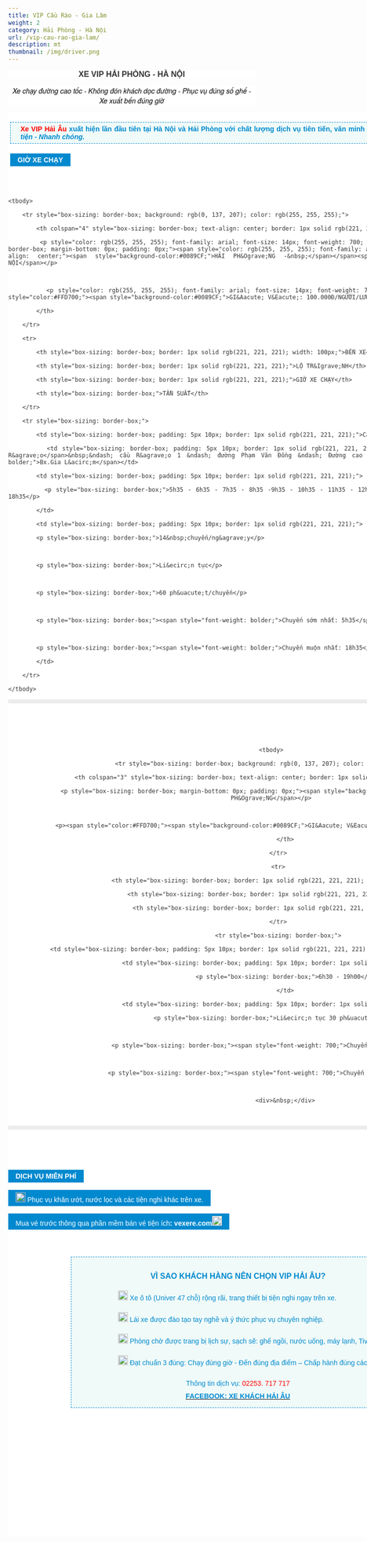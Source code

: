 ```yaml
---
title: VIP Cầu Rào - Gia Lâm
weight: 2
category: Hải Phòng - Hà Nội
url: /vip-cau-rao-gia-lam/
description: mt
thumbnail: /img/driver.png
---
```

<p style="color: rgb(51, 51, 51); background-color: rgb(255, 255, 255); box-sizing: border-box; font-family: -apple-system, BlinkMacSystemFont, &quot;avenir next&quot;, avenir, &quot;helvetica neue&quot;, helvetica, ubuntu, roboto, noto, &quot;segoe ui&quot;, arial, sans-serif; font-size: 14px; text-align: center;"><span style="font-size:16px;"><span style="font-family: arial, helvetica, sans-serif;"><span style="font-weight: bolder;">XE VIP&nbsp;HẢI PH&Ograve;NG - H&Agrave; NỘI</span></span></span></p>

<p style="color: rgb(51, 51, 51); background-color: rgb(255, 255, 255); box-sizing: border-box; font-family: -apple-system, BlinkMacSystemFont, &quot;avenir next&quot;, avenir, &quot;helvetica neue&quot;, helvetica, ubuntu, roboto, noto, &quot;segoe ui&quot;, arial, sans-serif; font-size: 14px; text-align: center;"><span style="font-size:14px;"><span style="font-family:arial,helvetica,sans-serif;"><em style="color: rgb(51, 51, 51); font-family: &quot;Helvetica Neue&quot;, Helvetica, Arial, sans-serif; font-size: 14px; text-align: center;"><span style="color: rgb(0, 0, 0);">Xe chạy đường cao tốc - Kh&ocirc;ng đ&oacute;n kh&aacute;ch dọc đường - Phục vụ đ&uacute;ng số ghế - Xe xuất bến đ&uacute;ng giờ</span></em></span></span></p>

<div class="itemContainer itemContainerLast" style="color: rgb(51, 51, 51); background: rgb(255, 255, 255); box-sizing: border-box; font-family: -apple-system, BlinkMacSystemFont, &quot;avenir next&quot;, avenir, &quot;helvetica neue&quot;, helvetica, ubuntu, roboto, noto, &quot;segoe ui&quot;, arial, sans-serif; font-size: 14px; text-align: justify; border: 0px; outline: 0px; vertical-align: baseline; margin: 0px; padding: 0px; float: left;">

<div class="catItemView groupLeading" style="box-sizing: border-box; border: 0px; outline: 0px; vertical-align: baseline; background-image: initial; background-position: initial; background-size: initial; background-repeat: initial; background-attachment: initial; background-origin: initial; background-clip: initial; margin: 0px; padding: 4px;">

<div class="catItemHeader" style="box-sizing: border-box; border: 0px; outline: 0px; vertical-align: baseline; background-image: initial; background-position: initial; background-size: initial; background-repeat: initial; background-attachment: initial; background-origin: initial; background-clip: initial; margin: 0px; padding: 0px;">

<p style="box-sizing: border-box; margin-top: 16px; margin-bottom: 20px; padding: 5px 20px; border: 1px dashed rgb(0, 137, 207); background: none 0px 0px repeat scroll rgb(240, 250, 248);"><span style="font-family: arial, helvetica, sans-serif;"><span style="color: rgb(255, 0, 0); font-weight: 700;">Xe VIP&nbsp;Hải &Acirc;u</span><span style="color: rgb(0, 137, 207); font-weight: 700;">&nbsp;xuất&nbsp;hiện lần đầu ti&ecirc;n tại H&agrave; Nội v&agrave; Hải Ph&ograve;ng với chất lượng dịch vụ ti&ecirc;n tiến, văn minh v&agrave; lu&ocirc;n n&acirc;ng cao khẩu hiệu: <em>Đ&uacute;ng giờ - Thuận tiện - Nhanh ch&oacute;ng.</em></span></span></p>

</div>

<div style="box-sizing: border-box; font-family: arial; font-size: 16px; background: rgb(0, 137, 207); padding: 5px 15px; margin: 15px 0px; color: rgb(255, 255, 255); display: table;"><span style="font-size: 14px;"><span style="font-family: arial, helvetica, sans-serif;"><span style="font-weight: bolder;"><span style="background-color:#0089CF;">GIỜ XE CHẠY</span></span></span></span></div>

<div style="box-sizing: border-box;">

<p>&nbsp;</p>

</div>

</div>

<table style="color: rgb(41, 43, 44); background-color: rgb(255, 255, 255); box-sizing: border-box; font-size: 14px; border: 4px solid rgb(236, 236, 236); font-family: arial; text-align: center; width: 800px;">

```
<tbody>

	<tr style="box-sizing: border-box; background: rgb(0, 137, 207); color: rgb(255, 255, 255);">

		<th colspan="4" style="box-sizing: border-box; text-align: center; border: 1px solid rgb(221, 221, 221); width: 100px;">

		<p style="color: rgb(255, 255, 255); font-family: arial; font-size: 14px; font-weight: 700; background-color: rgb(0, 137, 207); box-sizing: border-box; margin-bottom: 0px; padding: 0px;"><span style="color: rgb(255, 255, 255); font-family: arial; font-size: 14px; font-weight: 700; text-align: center;"><span style="background-color:#0089CF;">HẢI PH&Ograve;NG -&nbsp;</span></span><span style="background-color:#0089CF;">H&Agrave; NỘI</span></p>



		<p style="color: rgb(255, 255, 255); font-family: arial; font-size: 14px; font-weight: 700; background-color: rgb(0, 137, 207);"><span style="color:#FFD700;"><span style="background-color:#0089CF;">GI&Aacute; V&Eacute;: 100.000Đ/NGƯỜI/LƯỢT</span></span></p>

		</th>

	</tr>

	<tr>

		<th style="box-sizing: border-box; border: 1px solid rgb(221, 221, 221); width: 100px;">BẾN XE</th>

		<th style="box-sizing: border-box; border: 1px solid rgb(221, 221, 221);">LỘ TR&Igrave;NH</th>

		<th style="box-sizing: border-box; border: 1px solid rgb(221, 221, 221);">GIỜ XE CHẠY</th>

		<th style="box-sizing: border-box;">TẦN SUẤT</th>

	</tr>

	<tr style="box-sizing: border-box;">

		<td style="box-sizing: border-box; padding: 5px 10px; border: 1px solid rgb(221, 221, 221);">Cầu R&agrave;o</td>

		<td style="box-sizing: border-box; padding: 5px 10px; border: 1px solid rgb(221, 221, 221);"><span style="font-weight: bolder;">Bx.Cầu R&agrave;o</span>&nbsp;&ndash; cầu R&agrave;o 1 &ndash; đường Phạm Văn Đồng &ndash; Đường cao tốc 5B &ndash;&nbsp;<span style="font-weight: bolder;">Bx.Gia L&acirc;m</span></td>

		<td style="box-sizing: border-box; padding: 5px 10px; border: 1px solid rgb(221, 221, 221);">

		<p style="box-sizing: border-box;">5h35 - 6h35 - 7h35 - 8h35 -9h35 - 10h35 - 11h35 - 12h35 - 13h35 - 14h35 - 15h35 - 16h35 - 17h35 - 18h35</p>

		</td>

		<td style="box-sizing: border-box; padding: 5px 10px; border: 1px solid rgb(221, 221, 221);">

		<p style="box-sizing: border-box;">14&nbsp;chuyến/ng&agrave;y</p>



		<p style="box-sizing: border-box;">Li&ecirc;n tục</p>



		<p style="box-sizing: border-box;">60 ph&uacute;t/chuyến</p>



		<p style="box-sizing: border-box;"><span style="font-weight: bolder;">Chuyến sớm nhất: 5h35</span></p>



		<p style="box-sizing: border-box;"><span style="font-weight: bolder;">Chuyến muộn nhất: 18h35</span></p>

		</td>

	</tr>

</tbody>
```

</table>

<div style="color: rgb(51, 51, 51); background-color: rgb(255, 255, 255); box-sizing: border-box; font-size: 14px; font-family: &quot;Helvetica Neue&quot;, Helvetica, Arial, sans-serif;">&nbsp;</div>

<div style="color: rgb(51, 51, 51); background-color: rgb(255, 255, 255); box-sizing: border-box; font-size: 14px; font-family: &quot;Helvetica Neue&quot;, Helvetica, Arial, sans-serif;">&nbsp;</div>

<div style="color: rgb(51, 51, 51); background-color: rgb(255, 255, 255); box-sizing: border-box; font-size: 14px; font-family: &quot;Helvetica Neue&quot;, Helvetica, Arial, sans-serif;">&nbsp;</div>

<div style="box-sizing: border-box; font-size: 14px; font-family: &quot;Helvetica Neue&quot;, Helvetica, Arial, sans-serif; text-align: center;">

<table style="color: rgb(41, 43, 44); background-color: rgb(255, 255, 255); box-sizing: border-box; border: 4px solid rgb(236, 236, 236); font-family: arial; width: 800px;">

```
<tbody>

	<tr style="box-sizing: border-box; background: rgb(0, 137, 207); color: rgb(255, 255, 255);">

		<th colspan="3" style="box-sizing: border-box; text-align: center; border: 1px solid rgb(221, 221, 221); width: 170px;">

		<p style="box-sizing: border-box; margin-bottom: 0px; padding: 0px;"><span style="background-color:#0089CF;">H&Agrave; NỘI - HẢI PH&Ograve;NG</span></p>



		<p><span style="color:#FFD700;"><span style="background-color:#0089CF;">GI&Aacute; V&Eacute;: 100.000Đ/NGƯỜI/LƯỢT</span></span></p>

		</th>

	</tr>

	<tr>

		<th style="box-sizing: border-box; border: 1px solid rgb(221, 221, 221); width: 170px;">BẾN XE</th>

		<th style="box-sizing: border-box; border: 1px solid rgb(221, 221, 221);">GIỜ XE CHẠY</th>

		<th style="box-sizing: border-box; border: 1px solid rgb(221, 221, 221);">TẦN SUẤT</th>

	</tr>

	<tr style="box-sizing: border-box;">

		<td style="box-sizing: border-box; padding: 5px 10px; border: 1px solid rgb(221, 221, 221);">Gia L&acirc;m -&nbsp; Cầu R&agrave;o</td>

		<td style="box-sizing: border-box; padding: 5px 10px; border: 1px solid rgb(221, 221, 221);">

		<p style="box-sizing: border-box;">6h30 - 19h00</p>

		</td>

		<td style="box-sizing: border-box; padding: 5px 10px; border: 1px solid rgb(221, 221, 221);">

		<p style="box-sizing: border-box;">Li&ecirc;n tục 30 ph&uacute;t/chuyến</p>



		<p style="box-sizing: border-box;"><span style="font-weight: 700;">Chuyến sớm nhất: 6h30</span></p>



		<p style="box-sizing: border-box;"><span style="font-weight: 700;">Chuyến muộn nhất: 19h00</span></p>



		<div>&nbsp;</div>

	
```

</table>

<p style="color: rgb(51, 51, 51); background-color: rgb(255, 255, 255);">&nbsp;</p>

<p style="color: rgb(51, 51, 51); background-color: rgb(255, 255, 255); box-sizing: border-box; font-family: -apple-system, BlinkMacSystemFont, &quot;avenir next&quot;, avenir, &quot;helvetica neue&quot;, helvetica, ubuntu, roboto, noto, &quot;segoe ui&quot;, arial, sans-serif;">&nbsp;</p>

<div style="color: rgb(51, 51, 51); background-color: rgb(255, 255, 255); box-sizing: border-box; font-family: -apple-system, BlinkMacSystemFont, &quot;avenir next&quot;, avenir, &quot;helvetica neue&quot;, helvetica, ubuntu, roboto, noto, &quot;segoe ui&quot;, arial, sans-serif; text-align: justify;">

<div style="box-sizing: border-box; font-family: arial; font-size: 16px; background: rgb(0, 137, 207); padding: 5px 15px; margin: 15px 0px; color: rgb(255, 255, 255); display: table;"><span style="font-size: 14px;"><span style="font-family: arial, helvetica, sans-serif;"><span style="font-weight: bolder;">DỊCH VỤ MIỄN PH&Iacute;</span></span></span></div>

</div>

<div style="box-sizing: border-box; font-family: -apple-system, BlinkMacSystemFont, &quot;avenir next&quot;, avenir, &quot;helvetica neue&quot;, helvetica, ubuntu, roboto, noto, &quot;segoe ui&quot;, arial, sans-serif; font-size: 14px; text-align: center;">

<div style="color: rgb(255, 255, 255); background: rgb(0, 137, 207); box-sizing: border-box; font-family: arial; font-size: 16px; padding: 5px 15px; margin: 15px 0px; display: table;"><img alt="" height="20" src="https://xehaiau.netlify.com/pictures/picfullsizes/2017/12/29/007404-blue-jelly-icon-arrows-double-arrowhead-right.png" style="border-style: none; max-width: 100%;" width="20" /><span style="font-size:14px;"><span style="font-family:arial,helvetica,sans-serif;"><span style="background-color:#0089CF;">&nbsp;Phục vụ khăn ướt, nước lọc v&agrave; c&aacute;c tiện nghi kh&aacute;c tr&ecirc;n xe.</span></span></span></div>

<div style="background: rgb(0, 137, 207); box-sizing: border-box; font-family: arial; font-size: 16px; padding: 5px 15px; margin: 15px 0px; display: table;"><span style="color:#FFFFFF;"><span style="font-size:14px;"><span style="font-family:arial,helvetica,sans-serif;">Mua&nbsp;v&eacute; trước th&ocirc;ng qua phần mềm b&aacute;n v&eacute; tiện &iacute;ch<b>: vexere.com</b><img alt="" height="20" src="https://xehaiau.netlify.com/pictures/picfullsizes/2017/12/29/007404-blue-jelly-icon-arrows-double-arrowhead-right(2).png" style="color: rgb(51, 51, 51); font-family: -apple-system, BlinkMacSystemFont, &quot;avenir next&quot;, avenir, &quot;helvetica neue&quot;, helvetica, ubuntu, roboto, noto, &quot;segoe ui&quot;, arial, sans-serif; font-size: 14px; text-align: justify; background-color: rgb(255, 255, 255); border-style: none; max-width: 100%;" width="20" /></span></span></span></div>

<div class="f6 ph3 ph6-l center darkblue" style="box-sizing: border-box; padding-left: 8rem; padding-right: 8rem; margin-left: auto; margin-right: auto; font-family: -apple-system, BlinkMacSystemFont, &quot;avenir next&quot;, avenir, &quot;helvetica neue&quot;, helvetica, ubuntu, roboto, noto, &quot;segoe ui&quot;, arial, sans-serif;">

<div class="fl w-100 w-70-l tj ph0 ph0-l" style="box-sizing: border-box; float: left; width: 816.891px; padding-left: 0px; padding-right: 0px; text-align: justify;">

<div id="itemListPrimary" style="box-sizing: border-box; outline: 0px; line-height: 26px; max-width: 100%; background-image: initial; background-position: initial; background-size: initial; background-repeat: initial; background-attachment: initial; background-origin: initial; background-clip: initial; border: 0px; vertical-align: baseline; margin: 0px; padding: 0px;">

<p style="color: rgb(35, 31, 32); font-size: 0.875rem; box-sizing: border-box; font-family: Arial; outline: none; margin-bottom: 0px; margin-left: 80px; padding: 0px; line-height: 26px; max-width: 100%;">&nbsp;</p>

<div class="itemContainer itemContainerLast" style="box-sizing: border-box; background: rgb(255, 255, 255); border: 0px; outline: 0px; vertical-align: baseline; margin: 0px; padding: 0px; float: left;">

<div style="box-sizing: border-box; font-family: &quot;Helvetica Neue&quot;, Helvetica, Arial, sans-serif; text-align: center;">

<div style="box-sizing: border-box; font-family: -apple-system, BlinkMacSystemFont, &quot;avenir next&quot;, avenir, &quot;helvetica neue&quot;, helvetica, ubuntu, roboto, noto, &quot;segoe ui&quot;, arial, sans-serif;">

<div style="box-sizing: border-box; font-family: arial; border: 1px dashed rgb(0, 137, 207); padding: 10px 15px; margin-bottom: 20px; background: rgb(240, 250, 248);">

<p style="color: rgb(51, 51, 51); font-size: 16px; box-sizing: border-box;"><span style="font-size:16px;"><span style="font-family:arial,helvetica,sans-serif;"><span style="color: rgb(0, 137, 207);"><span style="font-weight: bolder;">V&Igrave; SAO KH&Aacute;CH H&Agrave;NG N&Ecirc;N CHỌN VIP HẢI &Acirc;U?</span></span></span></span></p>

<p style="color: rgb(51, 51, 51); font-size: 16px; box-sizing: border-box; text-align: left; margin-left: 80px;"><span style="font-size:14px;"><span style="font-family:arial,helvetica,sans-serif;"><span style="color: rgb(0, 137, 207);"><img alt="" height="20" src="https://xehaiau.netlify.com/pictures/picfullsizes/2018/01/02/blue%20arrow(1).png" style="border-style: none; max-width: 100%;" width="20" />&nbsp;Xe &ocirc; t&ocirc; (Univer 47 chỗ) rộng r&atilde;i, trang thiết bị tiện nghi ngay tr&ecirc;n xe.</span></span></span></p>

<p style="color: rgb(51, 51, 51); font-size: 16px; box-sizing: border-box; text-align: left; margin-left: 80px;"><span style="font-size:14px;"><span style="font-family:arial,helvetica,sans-serif;"><span style="color: rgb(0, 137, 207);"><img alt="" height="20" src="https://xehaiau.netlify.com/pictures/picfullsizes/2018/01/02/blue%20arrow(1).png" style="border-style: none; max-width: 100%;" width="20" />&nbsp;L&aacute;i xe được đ&agrave;o tạo tay nghề v&agrave; &yacute; thức phục vụ chuy&ecirc;n nghiệp.</span></span></span></p>

<p style="color: rgb(51, 51, 51); font-size: 16px; box-sizing: border-box; text-align: left; margin-left: 80px;"><span style="font-size:14px;"><span style="font-family:arial,helvetica,sans-serif;"><span style="color: rgb(0, 137, 207);"><img alt="" height="20" src="https://xehaiau.netlify.com/pictures/picfullsizes/2018/01/02/blue%20arrow(1).png" style="border-style: none; max-width: 100%;" width="20" />&nbsp;Ph&ograve;ng chờ được trang bị lịch sự, sạch sẽ: ghế ngồi, nước uống, m&aacute;y lạnh, Tivi, toilet,...</span></span></span></p>

<p style="color: rgb(51, 51, 51); font-size: 16px; box-sizing: border-box; text-align: left; margin-left: 80px;"><span style="font-size:14px;"><span style="font-family:arial,helvetica,sans-serif;"><span style="color: rgb(0, 137, 207);"><img alt="" height="20" src="https://xehaiau.netlify.com/pictures/picfullsizes/2018/01/02/blue%20arrow(1).png" style="border-style: none; max-width: 100%;" width="20" />&nbsp;Đạt chuẩn 3 đ&uacute;ng: Chạy đ&uacute;ng giờ - Đến đ&uacute;ng địa điểm &ndash; Chấp h&agrave;nh đ&uacute;ng c&aacute;c quy định.</span></span></span></p>

<div class="btnda1tv" style="color: rgb(51, 51, 51); font-size: 16px; box-sizing: border-box; cursor: pointer;"><span style="font-size:14px;"><span style="font-family:arial,helvetica,sans-serif;"><span style="color: rgb(0, 137, 207);">Th&ocirc;ng tin dịch vụ:&nbsp;</span><span style="color: rgb(255, 0, 0);">02253. 717 717</span></span></span></div>

<div class="btnda1tv" style="box-sizing: border-box; cursor: pointer;"><span style="font-size:14px;"><span style="font-family:arial,helvetica,sans-serif;"><a href="https://www.facebook.com/xekhachviphaiau/"><font color="#0089cf"><b>FACEBOOK: XE KH&Aacute;CH HẢI &Acirc;U</b></font></a></span></span></div>

</div>

<p style="color: rgb(51, 51, 51); font-size: 0.875rem; box-sizing: border-box;">&nbsp;</p>

<p style="color: rgb(51, 51, 51); font-size: 0.875rem; box-sizing: border-box;">&nbsp;</p>

<p style="color: rgb(51, 51, 51); font-size: 0.875rem; box-sizing: border-box;">&nbsp;</p>

<p style="color: rgb(51, 51, 51); font-size: 0.875rem; box-sizing: border-box;">&nbsp;</p>

</div>

<p style="color: rgb(51, 51, 51); font-size: 0.875rem; box-sizing: border-box;">&nbsp;</p>

<p style="color: rgb(51, 51, 51); font-size: 0.875rem; box-sizing: border-box;">&nbsp;</p>

</div>

</div>

</div>

</div>

</div>

</div>

</div>

</div>

</body>

</html>
